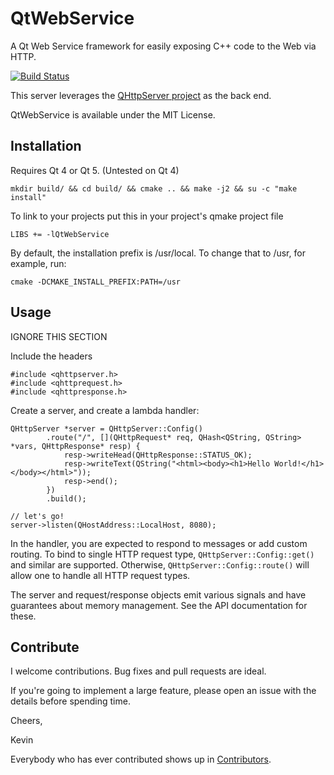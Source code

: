 QtWebService
===========

A Qt Web Service framework for easily exposing C++ code to the Web via HTTP. 

[![Build Status](https://travis-ci.org/Nava2/QtWebService.svg)](https://travis-ci.org/Nava2/QtWebService)

This server leverages the [QHttpServer project](https://github.com/nikhilm/qhttpserver) as the back end. 

QtWebService is available under the MIT License.

Installation
------------

Requires Qt 4 or Qt 5. (Untested on Qt 4)

    mkdir build/ && cd build/ && cmake .. && make -j2 && su -c "make install"

To link to your projects put this in your project's qmake project file

    LIBS += -lQtWebService

By default, the installation prefix is /usr/local. To change that to /usr,
for example, run:

    cmake -DCMAKE_INSTALL_PREFIX:PATH=/usr

Usage
-----

IGNORE THIS SECTION

Include the headers

    #include <qhttpserver.h>
    #include <qhttprequest.h>
    #include <qhttpresponse.h>

Create a server, and create a lambda handler:

    QHttpServer *server = QHttpServer::Config()
    		.route("/", [](QHttpRequest* req, QHash<QString, QString> *vars, QHttpResponse* resp) {
    		    resp->writeHead(QHttpResponse::STATUS_OK);
    		    resp->writeText(QString("<html><body><h1>Hello World!</h1></body></html>"));
    		    resp->end();
    		})
    		.build();
        
    // let's go!
    server->listen(QHostAddress::LocalHost, 8080);

In the handler, you are expected to respond to messages or add custom routing. 
To bind to single HTTP request type, `QHttpServer::Config::get()` and similar
are supported. Otherwise, `QHttpServer::Config::route()` will allow one to 
handle all HTTP request types. 

The server and request/response objects emit various signals
and have guarantees about memory management. See the API documentation for
these.

Contribute
----------

I welcome contributions. Bug fixes and pull requests are ideal.

If you're going to implement a large feature, please open an issue with the details before spending time. 

Cheers,

Kevin

Everybody who has ever contributed shows up in [Contributors](https://github.com/Nava2/QtWebService/graphs/contributors).


